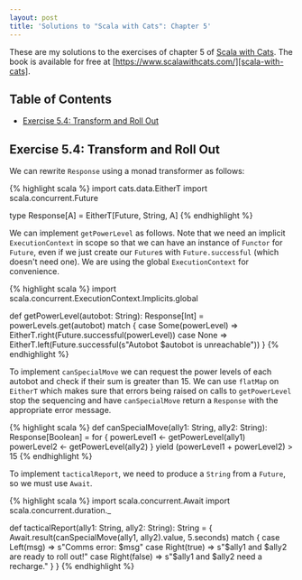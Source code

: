 ```yaml
---
layout: post
title: 'Solutions to "Scala with Cats": Chapter 5'
---
```


These are my solutions to the exercises of chapter 5 of [Scala with
Cats][scala-with-cats]. The book is available for free at
[https://www.scalawithcats.com/][scala-with-cats].

[scala-with-cats]: https://www.scalawithcats.com/

## Table of Contents

- [Exercise 5.4: Transform and Roll Out](#exercise-54-transform-and-roll-out)

## Exercise 5.4: Transform and Roll Out

We can rewrite `Response` using a monad transformer as follows:

{% highlight scala %}
import cats.data.EitherT
import scala.concurrent.Future

type Response[A] = EitherT[Future, String, A]
{% endhighlight %}

We can implement `getPowerLevel` as follows. Note that we need an implicit
`ExecutionContext` in scope so that we can have an instance of `Functor` for
`Future`, even if we just create our `Future`s with `Future.successful` (which
doesn't need one). We are using the global `ExecutionContext` for convenience.

{% highlight scala %}
import scala.concurrent.ExecutionContext.Implicits.global

def getPowerLevel(autobot: String): Response[Int] =
  powerLevels.get(autobot) match {
    case Some(powerLevel) => EitherT.right(Future.successful(powerLevel))
    case None => EitherT.left(Future.successful(s"Autobot $autobot is unreachable"))
  }
{% endhighlight %}

To implement `canSpecialMove` we can request the power levels of each autobot
and check if their sum is greater than 15. We can use `flatMap` on `EitherT`
which makes sure that errors being raised on calls to `getPowerLevel` stop the
sequencing and have `canSpecialMove` return a `Response` with the appropriate
error message.

{% highlight scala %}
def canSpecialMove(ally1: String, ally2: String): Response[Boolean] =
  for {
    powerLevel1 <- getPowerLevel(ally1)
    powerLevel2 <- getPowerLevel(ally2)
  } yield (powerLevel1 + powerLevel2) > 15
{% endhighlight %}

To implement `tacticalReport`, we need to produce a `String` from a `Future`, so
we must use `Await`.

{% highlight scala %}
import scala.concurrent.Await
import scala.concurrent.duration._

def tacticalReport(ally1: String, ally2: String): String = {
  Await.result(canSpecialMove(ally1, ally2).value, 5.seconds) match {
    case Left(msg) =>
      s"Comms error: $msg"
    case Right(true) =>
      s"$ally1 and $ally2 are ready to roll out!"
    case Right(false) =>
      s"$ally1 and $ally2 need a recharge."
  }
}
{% endhighlight %}
